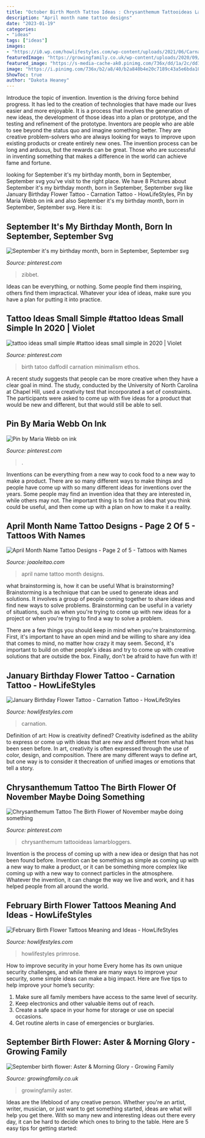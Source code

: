 ```yaml
---
title: "October Birth Month Tattoo Ideas : Chrysanthemum Tattooideas Lamarbloggers"
description: "April month name tattoo designs"
date: "2023-01-19"
categories:
- "ideas"
tags: ["ideas"]
images:
- "https://i0.wp.com/howlifestyles.com/wp-content/uploads/2021/06/Carnation-Tattoo-2021061502.jpg?w=1080&amp;ssl=1"
featuredImage: "https://growingfamily.co.uk/wp-content/uploads/2020/09/September-birth-flowers-2-627x1024.jpg"
featured_image: "https://s-media-cache-ak0.pinimg.com/736x/dd/1a/2c/dd1a2cb459e547f5290ab9c7120712ef.jpg"
image: "https://i.pinimg.com/736x/b2/a8/40/b2a840b4e20c7189c43a5e6bda10fdf2.jpg"
ShowToc: true
author: "Dakota Heaney"
---
```



Introduce the topic of invention.
Invention is the driving force behind progress. It has led to the creation of technologies that have made our lives easier and more enjoyable. It is a process that involves the generation of new ideas, the development of those ideas into a plan or prototype, and the testing and refinement of the prototype. Inventors are people who are able to see beyond the status quo and imagine something better. They are creative problem-solvers who are always looking for ways to improve upon existing products or create entirely new ones. The invention process can be long and arduous, but the rewards can be great. Those who are successful in inventing something that makes a difference in the world can achieve fame and fortune.

	

		
looking for September it&#039;s my birthday month, born in September, September svg you've visit to the right place. We have 8 Pictures about September it&#039;s my birthday month, born in September, September svg like January Birthday Flower Tattoo - Carnation Tattoo - HowLifeStyles, Pin by Maria Webb on ink and also September it&#039;s my birthday month, born in September, September svg. Here it is:
		
    
## September It&#039;s My Birthday Month, Born In September, September Svg

<img loading=lazy src="https://i.pinimg.com/736x/b2/a8/40/b2a840b4e20c7189c43a5e6bda10fdf2.jpg" onerror="this.onerror=null;this.src='https://tse3.mm.bing.net/th?id=OIP.JRIix_m6YVoobkkf6smXlgHaE8&amp;pid=15.1';" alt="September it&#039;s my birthday month, born in September, September svg">

_Source: pinterest.com_

>zibbet. 

	

Ideas can be everything, or nothing. Some people find them inspiring, others find them impractical. Whatever your idea of ideas, make sure you have a plan for putting it into practice.

    
## Tattoo Ideas Small Simple #tattoo Ideas Small Simple In 2020 | Violet

<img loading=lazy src="https://i.pinimg.com/736x/e8/79/ad/e879adf6ce27bef7a6595eef829be10e.jpg" onerror="this.onerror=null;this.src='https://tse2.mm.bing.net/th?id=OIP.VPxDOBWnTWxaC5P_8M2UCQHaHa&amp;pid=15.1';" alt="tattoo ideas small simple #tattoo ideas small simple in 2020 | Violet">

_Source: pinterest.com_

>birth tatoo daffodil carnation minimalism ethos. 

	

A recent study suggests that people can be more creative when they have a clear goal in mind. The study, conducted by the University of North Carolina at Chapel Hill, used a creativity test that incorporated a set of constraints. The participants were asked to come up with five ideas for a product that would be new and different, but that would still be able to sell.

    
## Pin By Maria Webb On Ink

<img loading=lazy src="https://i.pinimg.com/736x/f2/db/f1/f2dbf139e7f82e0c2455e8560485cedc--october-birth-flowers-october-flower.jpg" onerror="this.onerror=null;this.src='https://tse3.mm.bing.net/th?id=OIP.qzQOdpcXViNs74BIO1_GSgHaFi&amp;pid=15.1';" alt="Pin by Maria Webb on ink">

_Source: pinterest.com_

>. 

	

Inventions can be everything from a new way to cook food to a new way to make a product. There are so many different ways to make things and people have come up with so many different ideas for inventions over the years. Some people may find an invention idea that they are interested in, while others may not. The important thing is to find an idea that you think could be useful, and then come up with a plan on how to make it a reality.

    
## April Month Name Tattoo Designs - Page 2 Of 5 - Tattoos With Names

<img loading=lazy src="https://www.joaoleitao.com/tattoo-name/files/months/tattoo-design-months-name-april-08.png" onerror="this.onerror=null;this.src='https://tse2.mm.bing.net/th?id=OIP.4N_8-57bbmN95UusrlCxeQHaFR&amp;pid=15.1';" alt="April Month Name Tattoo Designs - Page 2 of 5 - Tattoos with Names">

_Source: joaoleitao.com_

>april name tattoo month designs. 

	

what brainstorming is, how it can be useful
What is brainstorming?
Brainstorming is a technique that can be used to generate ideas and solutions. It involves a group of people coming together to share ideas and find new ways to solve problems. Brainstorming can be useful in a variety of situations, such as when you're trying to come up with new ideas for a project or when you're trying to find a way to solve a problem.

There are a few things you should keep in mind when you're brainstorming. First, it's important to have an open mind and be willing to share any idea that comes to mind, no matter how crazy it may seem. Second, it's important to build on other people's ideas and try to come up with creative solutions that are outside the box. Finally, don't be afraid to have fun with it!

    
## January Birthday Flower Tattoo - Carnation Tattoo - HowLifeStyles

<img loading=lazy src="https://i0.wp.com/howlifestyles.com/wp-content/uploads/2021/06/Carnation-Tattoo-2021061502.jpg?w=1080&amp;ssl=1" onerror="this.onerror=null;this.src='https://tse2.mm.bing.net/th?id=OIP.Eb7Hwv9eIZD462H4nCwBuQHaFG&amp;pid=15.1';" alt="January Birthday Flower Tattoo - Carnation Tattoo - HowLifeStyles">

_Source: howlifestyles.com_

>carnation. 

	

Definition of art: How is creativity defined?
Creativity isdefined as the ability to express or come up with ideas that are new and different from what has been seen before. In art, creativity is often expressed through the use of color, design, and composition. There are many different ways to define art, but one way is to consider it thecreation of unified images or emotions that tell a story.

    
## Chrysanthemum Tattoo The Birth Flower Of November Maybe Doing Something

<img loading=lazy src="https://s-media-cache-ak0.pinimg.com/736x/dd/1a/2c/dd1a2cb459e547f5290ab9c7120712ef.jpg" onerror="this.onerror=null;this.src='https://tse3.mm.bing.net/th?id=OIP.51fsKRpupuYVboLh40sWlgHaKI&amp;pid=15.1';" alt="Chrysanthemum Tattoo The Birth Flower of November maybe doing something">

_Source: pinterest.com_

>chrysanthemum tattooideas lamarbloggers. 

	

Invention is the process of coming up with a new idea or design that has not been found before. Invention can be something as simple as coming up with a new way to make a product, or it can be something more complex like coming up with a new way to connect particles in the atmosphere. Whatever the invention, it can change the way we live and work, and it has helped people from all around the world.

    
## February Birth Flower Tattoos Meaning And Ideas - HowLifeStyles

<img loading=lazy src="https://i1.wp.com/howlifestyles.com/wp-content/uploads/2021/06/February-Birth-Flower-Tattoos-2021062107.jpg?fit=825%2C861&amp;ssl=1" onerror="this.onerror=null;this.src='https://tse4.mm.bing.net/th?id=OIP.lz-SMywj-0NXwjBwYZCWFwHaHu&amp;pid=15.1';" alt="February Birth Flower Tattoos Meaning and Ideas - HowLifeStyles">

_Source: howlifestyles.com_

>howlifestyles primrose. 

	

How to improve security in your home
Every home has its own unique security challenges, and while there are many ways to improve your security, some simple ideas can make a big impact. Here are five tips to help improve your home’s security:
1. Make sure all family members have access to the same level of security.
2. Keep electronics and other valuable items out of reach.
3. Create a safe space in your home for storage or use on special occasions.
4. Get routine alerts in case of emergencies or burglaries.

    
## September Birth Flower: Aster &amp; Morning Glory - Growing Family

<img loading=lazy src="https://growingfamily.co.uk/wp-content/uploads/2020/09/September-birth-flowers-2-627x1024.jpg" onerror="this.onerror=null;this.src='https://tse3.mm.bing.net/th?id=OIP.j8bm3Z8sU1CPsUH1TQgC8wHaMG&amp;pid=15.1';" alt="September birth flower: Aster &amp; Morning Glory - Growing Family">

_Source: growingfamily.co.uk_

>growingfamily aster. 

	

Ideas are the lifeblood of any creative person. Whether you're an artist, writer, musician, or just want to get something started, ideas are what will help you get there. With so many new and interesting ideas out there every day, it can be hard to decide which ones to bring to the table. Here are 5 easy tips for getting started: 

